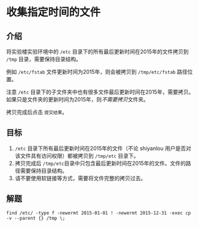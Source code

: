# 收集指定时间的文件

## 介绍

将实验楼实验环境中的 `/etc` 目录下的所有最后更新时间在2015年的文件拷贝到 `/tmp` 目录，需要保持目录结构。

例如 `/etc/fstab` 文件更新时间为2015年，则会被拷贝到 `/tmp/etc/fstab` 路径位置。

注意 `/etc` 目录下的子文件夹中也有很多文件最后更新时间在2015年，需要拷贝。如果只是文件夹的更新时间为2015年，则*不需要拷贝*文件夹。

拷贝完成后点击 `提交结果`。

## 目标

1. `/etc` 目录下所有最后更新时间在2015年的文件（不论 shiyanlou 用户是否对该文件具有访问权限）都被拷贝到 `/tmp/etc` 目录下。
2. 拷贝完成后 `/tmp/etc`目录中只包含最后更新时间在2015年的文件。文件的路径需要保持目录结构。
3. 请不要使用软链接等方式，需要将文件完整的拷贝过去。

## 解题

```shell
find /etc/ -type f -newermt 2015-01-01 ! -newermt 2015-12-31 -exec cp -v --parent {} /tmp \;
```

